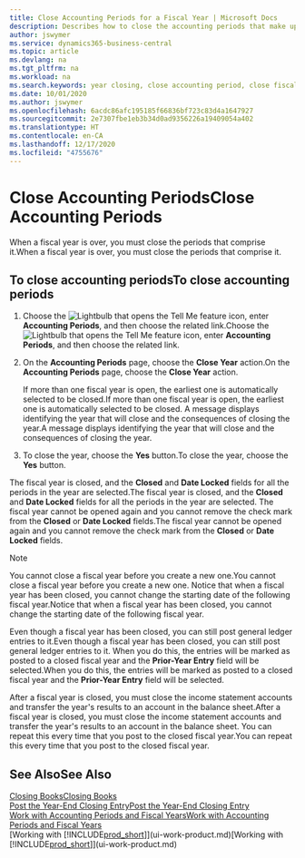 ```yaml
---
title: Close Accounting Periods for a Fiscal Year | Microsoft Docs
description: Describes how to close the accounting periods that make up the fiscal year.
author: jswymer
ms.service: dynamics365-business-central
ms.topic: article
ms.devlang: na
ms.tgt_pltfrm: na
ms.workload: na
ms.search.keywords: year closing, close accounting period, close fiscal year, bank account detailed trial balance
ms.date: 10/01/2020
ms.author: jswymer
ms.openlocfilehash: 6acdc86afc195185f66836bf723c83d4a1647927
ms.sourcegitcommit: 2e7307fbe1eb3b34d0ad9356226a19409054a402
ms.translationtype: HT
ms.contentlocale: en-CA
ms.lasthandoff: 12/17/2020
ms.locfileid: "4755676"
---
```

# <a name="close-accounting-periods"></a><span data-ttu-id="f2c70-103">Close Accounting Periods</span><span class="sxs-lookup"><span data-stu-id="f2c70-103">Close Accounting Periods</span></span>
<span data-ttu-id="f2c70-104">When a fiscal year is over, you must close the periods that comprise it.</span><span class="sxs-lookup"><span data-stu-id="f2c70-104">When a fiscal year is over, you must close the periods that comprise it.</span></span>

## <a name="to-close-accounting-periods"></a><span data-ttu-id="f2c70-105">To close accounting periods</span><span class="sxs-lookup"><span data-stu-id="f2c70-105">To close accounting periods</span></span>
1. <span data-ttu-id="f2c70-106">Choose the ![Lightbulb that opens the Tell Me feature](media/ui-search/search_small.png "Tell me what you want to do") icon, enter **Accounting Periods**, and then choose the related link.</span><span class="sxs-lookup"><span data-stu-id="f2c70-106">Choose the ![Lightbulb that opens the Tell Me feature](media/ui-search/search_small.png "Tell me what you want to do") icon, enter **Accounting Periods**, and then choose the related link.</span></span>
2. <span data-ttu-id="f2c70-107">On the **Accounting Periods** page, choose the **Close Year** action.</span><span class="sxs-lookup"><span data-stu-id="f2c70-107">On the **Accounting Periods** page, choose the **Close Year** action.</span></span>

    <span data-ttu-id="f2c70-108">If more than one fiscal year is open, the earliest one is automatically selected to be closed.</span><span class="sxs-lookup"><span data-stu-id="f2c70-108">If more than one fiscal year is open, the earliest one is automatically selected to be closed.</span></span> <span data-ttu-id="f2c70-109">A message displays identifying the year that will close and the consequences of closing the year.</span><span class="sxs-lookup"><span data-stu-id="f2c70-109">A message displays identifying the year that will close and the consequences of closing the year.</span></span>
3. <span data-ttu-id="f2c70-110">To close the year, choose the **Yes** button.</span><span class="sxs-lookup"><span data-stu-id="f2c70-110">To close the year, choose the **Yes** button.</span></span>

<span data-ttu-id="f2c70-111">The fiscal year is closed, and the **Closed** and **Date Locked** fields for all the periods in the year are selected.</span><span class="sxs-lookup"><span data-stu-id="f2c70-111">The fiscal year is closed, and the **Closed** and **Date Locked** fields for all the periods in the year are selected.</span></span> <span data-ttu-id="f2c70-112">The fiscal year cannot be opened again and you cannot remove the check mark from the **Closed** or **Date Locked** fields.</span><span class="sxs-lookup"><span data-stu-id="f2c70-112">The fiscal year cannot be opened again and you cannot remove the check mark from the **Closed** or **Date Locked** fields.</span></span>

> [!NOTE]  
>   <span data-ttu-id="f2c70-113">You cannot close a fiscal year before you create a new one.</span><span class="sxs-lookup"><span data-stu-id="f2c70-113">You cannot close a fiscal year before you create a new one.</span></span> <span data-ttu-id="f2c70-114">Notice that when a fiscal year has been closed, you cannot change the starting date of the following fiscal year.</span><span class="sxs-lookup"><span data-stu-id="f2c70-114">Notice that when a fiscal year has been closed, you cannot change the starting date of the following fiscal year.</span></span>

<span data-ttu-id="f2c70-115">Even though a fiscal year has been closed, you can still post general ledger entries to it.</span><span class="sxs-lookup"><span data-stu-id="f2c70-115">Even though a fiscal year has been closed, you can still post general ledger entries to it.</span></span> <span data-ttu-id="f2c70-116">When you do this, the entries will be marked as posted to a closed fiscal year and the **Prior-Year Entry** field will be selected.</span><span class="sxs-lookup"><span data-stu-id="f2c70-116">When you do this, the entries will be marked as posted to a closed fiscal year and the **Prior-Year Entry** field will be selected.</span></span>

<span data-ttu-id="f2c70-117">After a fiscal year is closed, you must close the income statement accounts and transfer the year's results to an account in the balance sheet.</span><span class="sxs-lookup"><span data-stu-id="f2c70-117">After a fiscal year is closed, you must close the income statement accounts and transfer the year's results to an account in the balance sheet.</span></span> <span data-ttu-id="f2c70-118">You can repeat this every time that you post to the closed fiscal year.</span><span class="sxs-lookup"><span data-stu-id="f2c70-118">You can repeat this every time that you post to the closed fiscal year.</span></span>

## <a name="see-also"></a><span data-ttu-id="f2c70-119">See Also</span><span class="sxs-lookup"><span data-stu-id="f2c70-119">See Also</span></span>

[<span data-ttu-id="f2c70-120">Closing Books</span><span class="sxs-lookup"><span data-stu-id="f2c70-120">Closing Books</span></span>](year-close-books.md)  
[<span data-ttu-id="f2c70-121">Post the Year-End Closing Entry</span><span class="sxs-lookup"><span data-stu-id="f2c70-121">Post the Year-End Closing Entry</span></span>](year-how-post-year-end-close-entry.md)  
[<span data-ttu-id="f2c70-122">Work with Accounting Periods and Fiscal Years</span><span class="sxs-lookup"><span data-stu-id="f2c70-122">Work with Accounting Periods and Fiscal Years</span></span>](finance-accounting-periods-and-fiscal-years.md)  
<span data-ttu-id="f2c70-123">[Working with [!INCLUDE[prod_short](includes/prod_short.md)]](ui-work-product.md)</span><span class="sxs-lookup"><span data-stu-id="f2c70-123">[Working with [!INCLUDE[prod_short](includes/prod_short.md)]](ui-work-product.md)</span></span>

